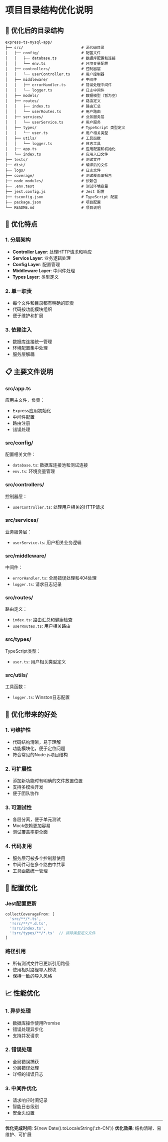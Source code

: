 # 项目目录结构优化说明

## 📁 优化后的目录结构

```
express-ts-mysql-app/
├── src/                          # 源代码目录
│   ├── config/                   # 配置文件
│   │   ├── database.ts           # 数据库配置和连接
│   │   └── env.ts                # 环境变量配置
│   ├── controllers/              # 控制器层
│   │   └── userController.ts     # 用户控制器
│   ├── middleware/               # 中间件
│   │   ├── errorHandler.ts       # 错误处理中间件
│   │   └── logger.ts             # 日志中间件
│   ├── models/                   # 数据模型（暂为空）
│   ├── routes/                   # 路由定义
│   │   ├── index.ts              # 路由汇总
│   │   └── userRoutes.ts         # 用户路由
│   ├── services/                 # 业务服务层
│   │   └── userService.ts        # 用户服务
│   ├── types/                    # TypeScript 类型定义
│   │   └── user.ts               # 用户相关类型
│   ├── utils/                    # 工具函数
│   │   └── logger.ts             # 日志工具
│   ├── app.ts                    # 应用配置和初始化
│   └── index.ts                  # 应用入口文件
├── tests/                        # 测试文件
├── dist/                         # 编译后的文件
├── logs/                         # 日志文件
├── coverage/                     # 测试覆盖率报告
├── node_modules/                 # 依赖包
├── .env.test                     # 测试环境变量
├── jest.config.js                # Jest 配置
├── tsconfig.json                 # TypeScript 配置
├── package.json                  # 项目配置
└── README.md                     # 项目说明
```

## 🎯 优化特点

### 1. 分层架构
- **Controller Layer**: 处理HTTP请求和响应
- **Service Layer**: 业务逻辑处理
- **Config Layer**: 配置管理
- **Middleware Layer**: 中间件处理
- **Types Layer**: 类型定义

### 2. 单一职责
- 每个文件和目录都有明确的职责
- 代码按功能模块组织
- 便于维护和扩展

### 3. 依赖注入
- 数据库连接统一管理
- 环境配置集中处理
- 服务层解耦

## 📋 主要文件说明

### src/app.ts
应用主文件，负责：
- Express应用初始化
- 中间件配置
- 路由注册
- 错误处理

### src/config/
配置相关文件：
- `database.ts`: 数据库连接池和测试连接
- `env.ts`: 环境变量管理

### src/controllers/
控制器层：
- `userController.ts`: 处理用户相关的HTTP请求

### src/services/
业务服务层：
- `userService.ts`: 用户相关业务逻辑

### src/middleware/
中间件：
- `errorHandler.ts`: 全局错误处理和404处理
- `logger.ts`: 请求日志记录

### src/routes/
路由定义：
- `index.ts`: 路由汇总和健康检查
- `userRoutes.ts`: 用户相关路由

### src/types/
TypeScript类型：
- `user.ts`: 用户相关类型定义

### src/utils/
工具函数：
- `logger.ts`: Winston日志配置

## 🚀 优化带来的好处

### 1. 可维护性
- 代码结构清晰，易于理解
- 功能模块化，便于定位问题
- 符合常见的Node.js项目结构

### 2. 可扩展性
- 添加新功能时有明确的文件放置位置
- 支持多模块开发
- 便于团队协作

### 3. 可测试性
- 各层分离，便于单元测试
- Mock依赖更加容易
- 测试覆盖率更全面

### 4. 代码复用
- 服务层可被多个控制器使用
- 中间件可在多个路由中共享
- 工具函数统一管理

## 🔧 配置优化

### Jest配置更新
```javascript
collectCoverageFrom: [
  'src/**/*.ts',
  '!src/**/*.d.ts',
  '!src/index.ts',
  '!src/types/**/*.ts'  // 排除类型定义文件
]
```

### 路径引用
- 所有测试文件已更新引用路径
- 使用相对路径导入模块
- 保持一致的导入风格

## 📈 性能优化

### 1. 异步处理
- 数据库操作使用Promise
- 错误处理异步化
- 支持并发请求

### 2. 错误处理
- 全局错误捕获
- 分层错误处理
- 详细的错误日志

### 3. 中间件优化
- 请求响应时间记录
- 智能日志级别
- 安全头设置

---

**优化完成时间**: ${new Date().toLocaleString('zh-CN')}
**优化效果**: 结构清晰、易维护、可扩展